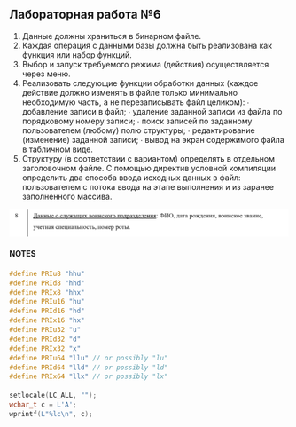 ## Лабораторная работа №6


1. Данные должны храниться в бинарном файле. 
2. Каждая операция с данными базы должна быть реализована как функция или  набор функций. 
3. Выбор и запуск требуемого режима (действия) осуществляется через меню.
4. Реализовать следующие функции обработки данных (каждое действие должно изменять в файле только минимально необходимую часть, а не перезаписывать файл целиком): 
∙ добавление записи в файл;
∙ удаление заданной записи из файла по порядковому номеру записи;
∙ поиск записей по заданному пользователем (любому) полю структуры;
∙ редактирование (изменение) заданной записи;
 ∙ вывод на экран содержимого файла в табличном виде.
5. Структуру (в соответствии с вариантом) определять в отдельном заголовочном файле. С помощью директив условной компиляции определить два способа ввода исходных данных в файл: пользователем с потока ввода на этапе выполнения и из заранее заполненного массива.

![My task](./task.png "task")
#### NOTES

```c++
#define PRIu8 "hhu"
#define PRId8 "hhd"
#define PRIx8 "hhx"
#define PRIu16 "hu"
#define PRId16 "hd"
#define PRIx16 "hx"
#define PRIu32 "u"
#define PRId32 "d"
#define PRIx32 "x"
#define PRIu64 "llu" // or possibly "lu"
#define PRId64 "lld" // or possibly "ld"
#define PRIx64 "llx" // or possibly "lx"

setlocale(LC_ALL, "");
wchar_t c = L'А';
wprintf(L"%lc\n", c);
```


